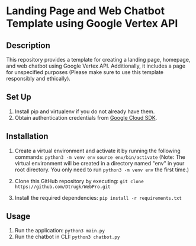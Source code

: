 # Landing Page and Web Chatbot Template using Google Vertex API

## Description
This repository provides a template for creating a landing page, homepage, and web chatbot using Google Vertex API. Additionally, it includes a page for unspecified purposes (Please make sure to use this template responsibly and ethically).

## Set Up
1. Install pip and virtualenv if you do not already have them.
2. Obtain authentication credentials from [Google Cloud SDK](https://cloud.google.com/sdk/gcloud/reference/beta/auth/application-default/login).

## Installation
1. Create a virtual environment and activate it by running the following commands:
`python3 -m venv env`
`source env/bin/activate`
(Note: The virtual environment will be created in a directory named "env" in your root directory. You only need to run `python3 -m venv env` the first time.)

2. Clone this GitHub repository by executing:
`git clone https://github.com/Dtrugk/WebPro.git`

3. Install the required dependencies:
`pip install -r requirements.txt`

## Usage
1. Run the application:
`python3 main.py`
2. Run the chatbot in CLI:
`python3 chatbot.py`

